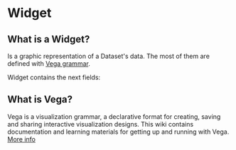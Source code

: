 Widget
=====

What is a Widget?
-----
Is a graphic representation of a Dataset's data. The most of them are defined with [Vega grammar](#widget-what-is-vega).

Widget contains the next fields:


What is Vega?
-----
Vega is a visualization grammar, a declarative format for creating, saving and sharing interactive visualization designs. This wiki contains documentation and learning materials for getting up and running with Vega.
[More info](https://github.com/vega/vega/wiki)

